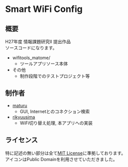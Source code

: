 # Smart WiFi Config

## 概要
H27年度 情報課題研究II 提出作品  
ソースコードになります。  

* wifitools_matome/
  - ツールアプリソース本体
* その他
  - 制作段階でのテストプロジェクト等

## 制作者
* [maturu](https://github.com/maturu)
  - GUI, Internetとのコネクション検索
* [rikyuusima](https://github.com/rikyuusima)
  - WiFi切り替え処理, 本アプリへの実装

## ライセンス
特に記述の無い部分は全て[MIT License](https://github.com/rikyuusima/pocket_wifitools/blob/master/LICENSE.txt)に準拠しております。  
アイコンはPublic Domainを利用させていただきました。

